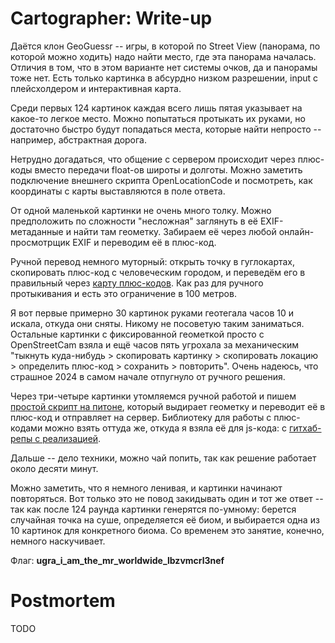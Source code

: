 # Cartographer: Write-up

Даётся клон GeoGuessr -- игры, в которой по Street View (панорама, по которой можно ходить) надо
найти место, где эта панорама началась. Отличия в том, что в этом варианте нет системы очков, да и
панорамы тоже нет. Есть только картинка в абсурдно низком разрешении, input с плейсхолдером и
интерактивная карта.

Среди первых 124 картинок каждая всего лишь пятая указывает на какое-то легкое место. Можно
попытаться протыкать их руками, но достаточно быстро будут попадаться места, которые найти непросто
-- например, абстрактная дорога.

Нетрудно догадаться, что общение с сервером происходит через плюс-коды вместо передачи float-ов
широты и долготы. Можно заметить подключение внешнего скрипта OpenLocationCode и посмотреть, как
координаты с карты выставляются в поле ответа.

От одной маленькой картинки не очень много толку. Можно предположить по сложности "несложная"
заглянуть в её EXIF-метаданные и найти там геометку. Забираем её через любой онлайн-просмотрщик EXIF
и переводим её в плюс-код.

Ручной перевод немного муторный: открыть точку в гуглокартах, скопировать плюс-код с человеческим
городом, и переведём его в правильный через [карту плюс-кодов](https://plus.codes/map). Как раз для
ручного протыкивания и есть это ограничение в 100 метров.

Я вот первые примерно 30 картинок руками геотегала часов 10 и искала, откуда они сняты. Никому не
посоветую таким заниматься. Остальные картинки с фиксированной геометкой просто с OpenStreetCam
взялa и ещё часов пять угрохала за механическим "тыкнуть куда-нибудь > скопировать картинку >
скопировать локацию > определить плюс-код > сохранить > повторить". Очень надеюсь, что страшное 2024
в самом начале отпугнуло от ручного решения.

Через три-четыре картинки утомляемся ручной работой и пишем [простой скрипт на питоне](solve.py),
который выдирает геометку и переводит её в плюс-код и отправляет на сервер. Библиотеку для работы с
плюс-кодами можно взять оттуда же, откуда я взяла её для js-кода: с [гитхаб-репы с реализацией](
https://github.com/google/open-location-code/).

Дальше -- дело техники, можно чай попить, так как решение работает около десяти минут.

Можно заметить, что я немного ленивая, и картинки начинают повторяться. Вот только это не повод
закидывать один и тот же ответ -- так как после 124 раунда картинки генерятся по-умному: берется
случайная точка на суше, определяется её биом, и выбирается одна из 10 картинок для конкретного
биома. Со временем это занятие, конечно, немного наскучивает.

Флаг: **ugra_i_am_the_mr_worldwide_lbzvmcrl3nef**

# Postmortem

TODO

